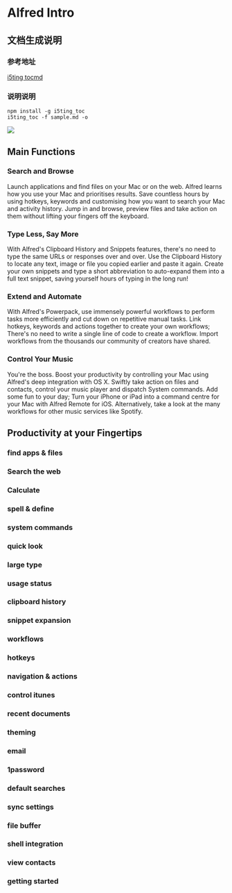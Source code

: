 # Alfred Intro

## 文档生成说明

### 参考地址
[i5ting tocmd](https://github.com/i5ting/tocmd.npm)

### 说明说明
```
npm install -g i5ting_toc
i5ting_toc -f sample.md -o
```

![](http://7xq8sa.com1.z0.glb.clouddn.com/1475132799.png )


## Main Functions

### Search and Browse

Launch applications and find files on your Mac or on the web. Alfred learns how you use your Mac and prioritises results.
Save countless hours by using hotkeys, keywords and customising how you want to search your Mac and activity history.
Jump in and browse, preview files and take action on them without lifting your fingers off the keyboard.

### Type Less, Say More

With Alfred's Clipboard History and Snippets features, there's no need to type the same URLs or responses over and over.
Use the Clipboard History to locate any text, image or file you copied earlier and paste it again.
Create your own snippets and type a short abbreviation to auto-expand them into a full text snippet, saving yourself hours of typing in the long run!

### Extend and Automate

With Alfred's Powerpack, use immensely powerful workflows to perform tasks more efficiently and cut down on repetitive manual tasks.
Link hotkeys, keywords and actions together to create your own workflows; There's no need to write a single line of code to create a workflow. Import workflows from the thousands our community of creators have shared.

### Control Your Music

You're the boss. Boost your productivity by controlling your Mac using Alfred's deep integration with OS X. Swiftly take action on files and contacts, control your music player and dispatch System commands.
Add some fun to your day; Turn your iPhone or iPad into a command centre for your Mac with Alfred Remote for iOS.
Alternatively, take a look at the many workflows for other music services like Spotify.

## Productivity at your Fingertips

### find apps & files
### Search the web
### Calculate
### spell & define
### system commands
### quick look
### large type
### usage status
### clipboard history
### snippet expansion
### workflows
### hotkeys
### navigation & actions
### control itunes
### recent documents
### theming
### email
### 1password
### default searches
### sync settings
### file buffer
### shell integration
### view contacts
### getting started


